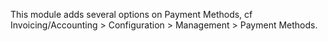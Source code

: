 This module adds several options on Payment Methods, cf
Invoicing/Accounting \> Configuration \> Management \> Payment Methods.
